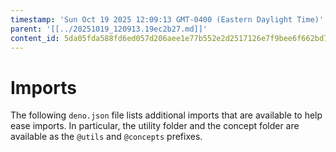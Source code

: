 ```yaml
---
timestamp: 'Sun Oct 19 2025 12:09:13 GMT-0400 (Eastern Daylight Time)'
parent: '[[../20251019_120913.19ec2b27.md]]'
content_id: 5da05fda588fd6ed057d206aee1e77b552e2d2517126e7f9bee6f662bd7c0afe
---
```


# Imports

The following `deno.json` file lists additional imports that are available to help ease imports. In particular, the utility folder and the concept folder are available as the `@utils` and `@concepts` prefixes.
